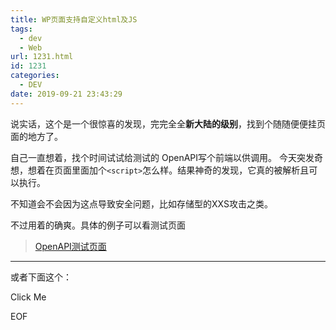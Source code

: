 ```yaml
---
title: WP页面支持自定义html及JS
tags:
  - dev
  - Web
url: 1231.html
id: 1231
categories:
  - DEV
date: 2019-09-21 23:43:29
---
```


说实话，这个是一个很惊喜的发现，完完全全**新大陆的级别**，找到个随随便便挂页面的地方了。

自己一直想着，找个时间试试给测试的 OpenAPI写个前端以供调用。 今天突发奇想，想着在页面里面加个`<script>`怎么样。结果神奇的发现，它真的被解析且可以执行。

不知道会不会因为这点导致安全问题，比如存储型的XXS攻击之类。

不过用着的确爽。具体的例子可以看测试页面

> [OpenAPI测试页面](https://blog.12ms.xyz/openapi/)

* * *

或者下面这个：

Click Me

EOF
